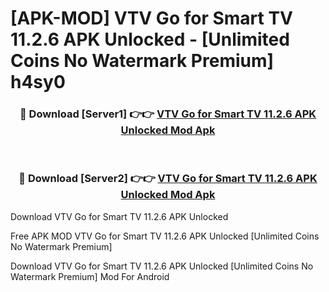 # [APK-MOD] VTV Go for Smart TV 11.2.6 APK Unlocked - [Unlimited Coins No Watermark Premium] h4sy0



<div align="center">
<h3>🔴 Download [Server1] 👉👉 <a href="https://momento.my/?title=VTV_Go_for_Smart_TV_11.2.6_APK_Unlocked">VTV Go for Smart TV 11.2.6 APK Unlocked Mod Apk</a></h3><br>

<h3>🔴 Download [Server2] 👉👉 <a href="https://momento.my/?title=VTV_Go_for_Smart_TV_11.2.6_APK_Unlocked">VTV Go for Smart TV 11.2.6 APK Unlocked Mod Apk</a></h3>
</div>



Download VTV Go for Smart TV 11.2.6 APK Unlocked 

Free APK MOD VTV Go for Smart TV 11.2.6 APK Unlocked [Unlimited Coins No Watermark Premium]

Download VTV Go for Smart TV 11.2.6 APK Unlocked [Unlimited Coins No Watermark Premium] Mod For Android
